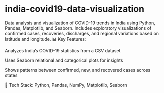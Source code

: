 # india-covid19-data-visualization
Data analysis and visualization of COVID-19 trends in India using Python, Pandas, Matplotlib, and Seaborn. Includes exploratory visualizations of confirmed cases, recoveries, discharges, and regional variations based on latitude and longitude.
📊 Key Features:

Analyzes India’s COVID-19 statistics from a CSV dataset

Uses Seaborn relational and categorical plots for insights

Shows patterns between confirmed, new, and recovered cases across states

🧰 Tech Stack: Python, Pandas, NumPy, Matplotlib, Seaborn

